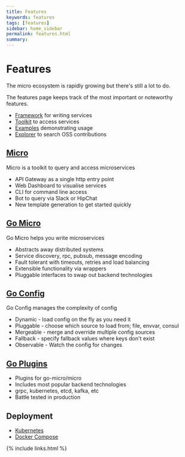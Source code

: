 ```yaml
---
title: Features
keywords: features
tags: [features]
sidebar: home_sidebar
permalink: features.html
summary: 
---
```


# Features

The micro ecosystem is rapidly growing but there's still a lot to do.

The features page keeps track of the most important or noteworthy features.

- [Framework](https://github.com/micro/go-micro) for writing services
- [Toolkit](https://github.com/micro/micro) to access services
- [Examples](https://github.com/micro/examples) demonstrating usage
- [Explorer](https://micro.mu/explore/) to search OSS contributions

## [Micro](https://github.com/micro/micro)

Micro is a toolkit to query and access microservices

* API Gateway as a single http entry point
* Web Dashboard to visualise services
* CLI for command line access
* Bot to query via Slack or HipChat
* New template generation to get started quickly

## [Go Micro](https://github.com/micro/go-micro)

Go Micro helps you write microservices

* Abstracts away distributed systems
* Service discovery, rpc, pubsub, message encoding
* Fault tolerant with timeouts, retries and load balancing
* Extensible functionality via wrappers
* Pluggable interfaces to swap out backend technologies

## [Go Config](https://github.com/micro/go-micro/config)

Go Config manages the complexity of config

* Dynamic - load config on the fly as you need it
* Pluggable - choose which source to load from; file, envvar, consul
* Mergeable - merge and override multiple config sources
* Fallback - specify fallback values where keys don't exist
* Observable - Watch the config for changes

## [Go Plugins](https://github.com/micro/go-plugins)

* Plugins for go-micro/micro
* Includes most popular backend technologies
* grpc, kubernetes, etcd, kafka, etc
* Battle tested in production

## Deployment

* [Kubernetes](https://github.com/micro/kubernetes)
* [Docker Compose](https://github.com/micro/micro/blob/master/.compose.yml)


{% include links.html %}
